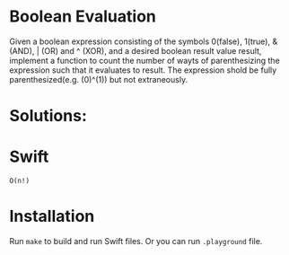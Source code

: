 # Boolean Evaluation
Given a boolean expression consisting of the symbols 0(false), 1(true), & (AND), | (OR) and ^ (XOR), and a desired boolean result value result, implement a function to count the number of wayts of parenthesizing the expression such that it evaluates to result. The expression shold be fully parenthesized(e.g. (0)^(1)) but not extraneously.

# Solutions:

# Swift
```
O(n!)
```

# Installation
Run `make` to build and run Swift files. Or you can run `.playground` file.
